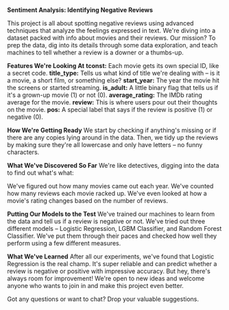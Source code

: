 **Sentiment Analysis: Identifying Negative Reviews**

This project is all about spotting negative reviews using advanced techniques that analyze the feelings expressed in text. We're diving into a dataset packed with info about movies and their reviews. Our mission? To prep the data, dig into its details through some data exploration, and teach machines to tell whether a review is a downer or a thumbs-up.

**Features We're Looking At**
**tconst:** Each movie gets its own special ID, like a secret code.
**title_type:** Tells us what kind of title we're dealing with – is it a movie, a short film, or something else?
**start_year:** The year the movie hit the screens or started streaming.
**is_adult:** A little binary flag that tells us if it's a grown-up movie (1) or not (0).
**average_rating:** The IMDb rating average for the movie.
**review:** This is where users pour out their thoughts on the movie.
**pos:** A special label that says if the review is positive (1) or negative (0).

**How We're Getting Ready**
We start by checking if anything's missing or if there are any copies lying around in the data. Then, we tidy up the reviews by making sure they're all lowercase and only have letters – no funny characters.

**What We've Discovered So Far**
We're like detectives, digging into the data to find out what's what:

We've figured out how many movies came out each year.
We've counted how many reviews each movie racked up.
We've even looked at how a movie's rating changes based on the number of reviews.

**Putting Our Models to the Test**
We've trained our machines to learn from the data and tell us if a review is negative or not. We've tried out three different models – Logistic Regression, LGBM Classifier, and Random Forest Classifier. We've put them through their paces and checked how well they perform using a few different measures.

**What We've Learned**
After all our experiments, we've found that Logistic Regression is the real champ. It's super reliable and can predict whether a review is negative or positive with impressive accuracy. But hey, there's always room for improvement! We're open to new ideas and welcome anyone who wants to join in and make this project even better.

Got any questions or want to chat? Drop your valuable suggestions. 
